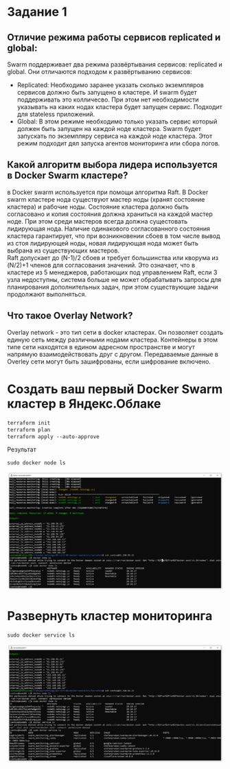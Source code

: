 # Задание 1
## Отличие режима работы сервисов replicated и global:
Swarm поддерживает два режима развёртывания сервисов: replicated и global. Они отличаются подходом к развёртыванию сервисов:  
* Replicated: Необходимо заранее указать сколько экземпляров сервисов должно быть запущено в кластере. И swarm будет поддерживать это колличесво. При этом нет необходимости указывать на каких нодах кластера будет запущен сервис. Подходит для stateless приложений.  
* Global: В этом режиме необходимо только указать сервис который должен быть запущен на каждой ноде кластера. Swarm будет запускать по экземпляру сервиса на каждой ноде кластера. Этот режим подходит дял запуска агентов мониторинга или сбора логов.  

## Какой алгоритм выбора лидера используется в Docker Swarm кластере?
в Docker swarm используется при помощи алгоритма Raft. В Docker swarm кластере нода существуют мастер ноды (хранят состояние кластера) и рабочие ноды. Состояние кластера должно быть согласовано и копия состояния должна храниться на каждой мастер ноде. При этом среди мастеров всегда должна сущестовать лидирующая нода. Наличие одинакового согласованного состояния кластера гарантирует, что при возникновении сбоев в том числе вывод из стоя лидирующей ноды, новая лидирующая нода может быть выбрана из существующих мастеров.  
Raft допускает до (N-1)/2 сбоев и требует большинства или кворума из (N/2)+1 членов для согласования значений. Это означает, что в кластере из 5 менеджеров, работающих под управлением Raft, если 3 узла недоступны, система больше не может обрабатывать запросы для планирования дополнительных задач, при этом существующие задачи продолжают выполняться.  

## Что такое Overlay Network?
Overlay network - это тип сети в docker кластерах. Он позволяет создать единую сеть между различными нодами кластера. Контейнеры в этом типе сети находятся в едином адресном пространстве и могут напрямую взаимодействовать друг с другом. Передаваемые данные в Overley сети могут быть зашифрованы, если шифрование включено. 

# Создать ваш первый Docker Swarm кластер в Яндекс.Облаке
```
terraform init
terraform plan
terraform apply --auto-approve 
```
Результат
```
sudo docker node ls  
```
![task2.png](task2.png)

# Развернуть кластер мониторинга
```
sudo docker service ls
```
![task3.png](task3.png)

